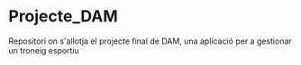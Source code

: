 # Projecte_DAM
Repositori on s'allotja el projecte final de DAM, una aplicació per a gestionar un troneig esportiu
